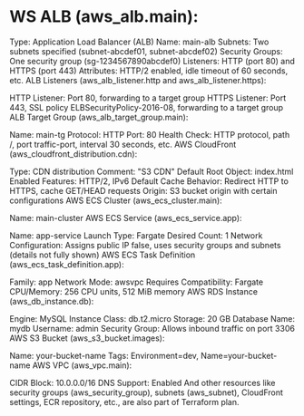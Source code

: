 # WS ALB (aws_alb.main):

Type: Application Load Balancer (ALB)
Name: main-alb
Subnets: Two subnets specified (subnet-abcdef01, subnet-abcdef02)
Security Groups: One security group (sg-1234567890abcdef0)
Listeners: HTTP (port 80) and HTTPS (port 443)
Attributes: HTTP/2 enabled, idle timeout of 60 seconds, etc.
ALB Listeners (aws_alb_listener.http and aws_alb_listener.https):

HTTP Listener:
Port 80, forwarding to a target group
HTTPS Listener:
Port 443, SSL policy ELBSecurityPolicy-2016-08, forwarding to a target group
ALB Target Group (aws_alb_target_group.main):

Name: main-tg
Protocol: HTTP
Port: 80
Health Check: HTTP protocol, path /, port traffic-port, interval 30 seconds, etc.
AWS CloudFront (aws_cloudfront_distribution.cdn):

Type: CDN distribution
Comment: "S3 CDN"
Default Root Object: index.html
Enabled Features: HTTP/2, IPv6
Default Cache Behavior: Redirect HTTP to HTTPS, cache GET/HEAD requests
Origin: S3 bucket origin with certain configurations
AWS ECS Cluster (aws_ecs_cluster.main):

Name: main-cluster
AWS ECS Service (aws_ecs_service.app):

Name: app-service
Launch Type: Fargate
Desired Count: 1
Network Configuration: Assigns public IP false, uses security groups and subnets (details not fully shown)
AWS ECS Task Definition (aws_ecs_task_definition.app):

Family: app
Network Mode: awsvpc
Requires Compatibility: Fargate
CPU/Memory: 256 CPU units, 512 MiB memory
AWS RDS Instance (aws_db_instance.db):

Engine: MySQL
Instance Class: db.t2.micro
Storage: 20 GB
Database Name: mydb
Username: admin
Security Group: Allows inbound traffic on port 3306
AWS S3 Bucket (aws_s3_bucket.images):

Name: your-bucket-name
Tags: Environment=dev, Name=your-bucket-name
AWS VPC (aws_vpc.main):

CIDR Block: 10.0.0.0/16
DNS Support: Enabled
And other resources like security groups (aws_security_group), subnets (aws_subnet), CloudFront settings, ECR repository, etc., are also part of Terraform plan.